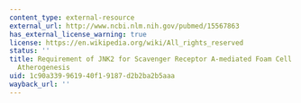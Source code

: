 ```yaml
---
content_type: external-resource
external_url: http://www.ncbi.nlm.nih.gov/pubmed/15567863
has_external_license_warning: true
license: https://en.wikipedia.org/wiki/All_rights_reserved
status: ''
title: Requirement of JNK2 for Scavenger Receptor A-mediated Foam Cell Formation in
  Atherogenesis
uid: 1c90a339-9619-40f1-9187-d2b2ba2b5aaa
wayback_url: ''
---
```

